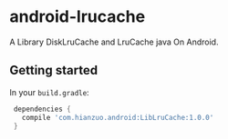 # android-lrucache

A Library DiskLruCache and LruCache java On Android.

## Getting started

In your `build.gradle`:

```gradle
 dependencies {
   compile 'com.hianzuo.android:LibLruCache:1.0.0'
 }
```